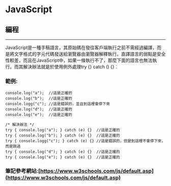 # JavaScript




## 編程

---

JavaScript是一種手稿語言，其原始碼在發往客戶端執行之前不需經過編譯，而是將文字格式的字元代碼發送給瀏覽器由瀏覽器解釋執行。直譯語言的弱點是安全性較差，而且在JavaScript中，如果一條執行不了，那麼下面的語言也無法執行。而其解決辦法就是於使用例外處理try {} catch () {}︰
### 範例:
```
console.log("a");  //這是正確的
console.log("b");  //這是正確的
console.logg("c"); //這是錯誤的，並且到這裡會停下來
console.log("d");  //這是正確的
console.log("e");  //這是正確的

/* 解決辦法 */
try { console.log("a"); } catch (e) {}  //這是正確的
try { console.log("b"); } catch (e) {}  //這是正確的
try { console.logg("c"); } catch (e) {} //這是錯誤的，但是到這裡不會停下來，而是跳過
try { console.log("d"); } catch (e) {}  //這是正確的
try { console.log("e"); } catch (e) {}  //這是正確的
```



### 筆記參考網站:[https://www.w3schools.com/js/default.asp](https://www.w3schools.com/js/default.asp)
